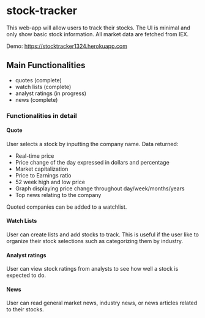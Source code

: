 # stock-tracker

This web-app will allow users to track their stocks. The UI is minimal and only show basic stock information. All market data are fetched from IEX.

Demo:
https://stocktracker1324.herokuapp.com

## Main Functionalities
* quotes (complete)
* watch lists (complete)
* analyst ratings (in progress)
* news (complete)

### Functionalities in detail
#### Quote
User selects a stock by inputting the company name.
Data returned:
* Real-time price
* Price change of the day expressed in dollars and percentage
* Market capitalization
* Price to Earnings ratio
* 52 week high and low price
* Graph displaying price change throughout day/week/months/years
* Top news relating to the company

Quoted companies can be added to a watchlist.

#### Watch Lists
User can create lists and add stocks to track. This is useful if the user like to organize their stock selections such as categorizing them by industry.

#### Analyst ratings
User can view stock ratings from analysts to see how well a stock is expected to do.

#### News
User can read general market news, industry news, or news articles related to their stocks.

